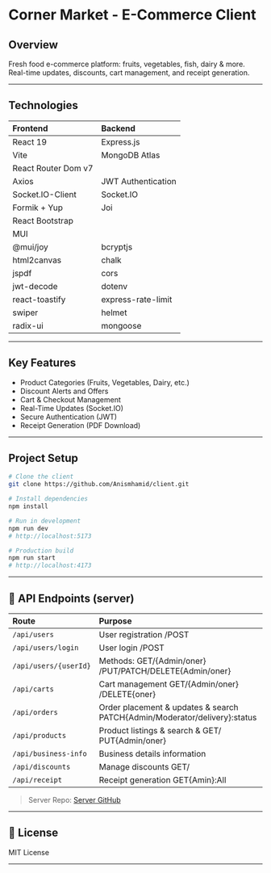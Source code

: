 # Corner Market - E-Commerce Client

## Overview

Fresh food e-commerce platform: fruits, vegetables, fish, dairy & more.  
Real-time updates, discounts, cart management, and receipt generation.

---


## Technologies

| Frontend            | Backend            |
| :------------------ | :----------------- |
| React 19            | Express.js         |
| Vite                | MongoDB Atlas      |
| React Router Dom v7 |                    |
| Axios               | JWT Authentication |
| Socket.IO-Client    | Socket.IO          |
| Formik + Yup        | Joi                |
| React Bootstrap     |                    |
| MUI                 |                    |
| @mui/joy            | bcryptjs           |
| html2canvas         | chalk              |
| jspdf               | cors               |
| jwt-decode          | dotenv             |
| react-toastify      | express-rate-limit |
| swiper              | helmet             |
| radix-ui            | mongoose           |

---

## Key Features

- Product Categories (Fruits, Vegetables, Dairy, etc.)
- Discount Alerts and Offers
- Cart & Checkout Management
- Real-Time Updates (Socket.IO)
- Secure Authentication (JWT)
- Receipt Generation (PDF Download)

---

## Project Setup

```bash
# Clone the client
git clone https://github.com/Anismhamid/client.git

# Install dependencies
npm install

# Run in development
npm run dev
# http://localhost:5173

# Production build
npm run start
# http://localhost:4173
```

---

## 🔗 API Endpoints (server)

| Route                 | Purpose                                                                   |
| :-------------------- | :------------------------------------------------------------------------ |
| `/api/users`          | User registration /POST                                                   |
| `/api/users/login`    | User login /POST                                                          |
| `/api/users/{userId}` | Methods: GET/{Admin/oner} /PUT/PATCH/DELETE{Admin/oner}                   |
| `/api/carts`          | Cart management GET/{Admin/oner} /DELETE{oner}                            |
| `/api/orders`         | Order placement & updates & search PATCH{Admin/Moderator/delivery}:status |
| `/api/products`       | Product listings & search & GET/ PUT{Admin/oner}                          |
| `/api/business-info`  | Business details information                                              |
| `/api/discounts`      | Manage discounts GET/                                                     |
| `/api/receipt`        | Receipt generation GET{Amin}:All                                          |

> Server Repo: [Server GitHub](https://github.com/Anismhamid/server)

---

## 📄 License

MIT License

---
